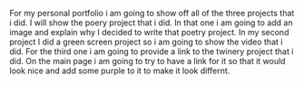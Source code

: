 For my personal portfolio i am going to show off all of the three projects that i did. I will show the poery project that i did. In that one i am going to add an image and explain why I decided to write that poetry project. In my second project I did a green screen project so i am going to show the video that i did. For the third one i am going to provide a link to the twinery project that i did. On the main page i am going to try to have a link for it so that it would look nice and add some purple to it to make it look differnt.
